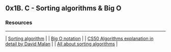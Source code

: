 ## 0x1B. C - Sorting algorithms & Big O
### Resources
-----------------------------------------------------------------------
| [Sorting algorithm](https://en.wikipedia.org/wiki/Sorting_algorithm) |
| [Big O notation](https://stackoverflow.com/questions/487258/what-is-a-plain-english-explanation-of-big-o-notation) |
| [CS50 Algorithms explanation in detail by David Malan](https://www.youtube.com/watch?v=yb0PY3LX2x8&t=2s ) |
| [All about sorting algorithms](https://www.geeksforgeeks.org/sorting-algorithms/) |
